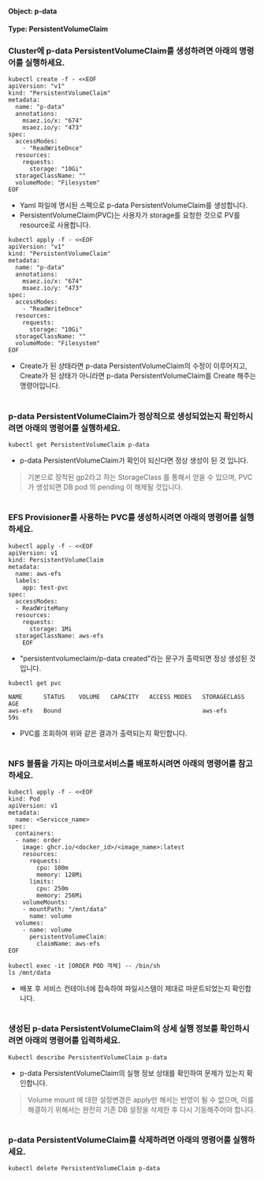 
#### Object: p-data
#### Type: PersistentVolumeClaim

### Cluster에 p-data PersistentVolumeClaim를 생성하려면 아래의 명령어를 실행하세요.

```
kubectl create -f - <<EOF 
apiVersion: "v1"
kind: "PersistentVolumeClaim"
metadata: 
  name: "p-data"
  annotations: 
    msaez.io/x: "674"
    msaez.io/y: "473"
spec: 
  accessModes: 
    - "ReadWriteOnce"
  resources: 
    requests: 
      storage: "10Gi"
  storageClassName: ""
  volumeMode: "Filesystem"
EOF
```
- Yaml 파일에 명시된 스펙으로 p-data PersistentVolumeClaim를 생성합니다.
- PersistentVolumeClaim(PVC)는 사용자가 storage를 요청한 것으로 PV를 resource로 사용합니다.

```
kubectl apply -f - <<EOF 
apiVersion: "v1"
kind: "PersistentVolumeClaim"
metadata: 
  name: "p-data"
  annotations: 
    msaez.io/x: "674"
    msaez.io/y: "473"
spec: 
  accessModes: 
    - "ReadWriteOnce"
  resources: 
    requests: 
      storage: "10Gi"
  storageClassName: ""
  volumeMode: "Filesystem"
EOF
```
- Create가 된 상태라면 p-data PersistentVolumeClaim의 수정이 이루어지고, Create가 된 상태가 아니라면 p-data PersistentVolumeClaim를 Create 해주는 명령어입니다.  
#

### p-data PersistentVolumeClaim가 정상적으로 생성되었는지 확인하시려면 아래의 명령어를 실행하세요.

```
kubectl get PersistentVolumeClaim p-data
```
- p-data PersistentVolumeClaim가 확인이 되신다면 정상 생성이 된 것 입니다.  
> 기본으로 장착된 gp2라고 하는 StorageClass 를 통해서 얻을 수 있으며, PVC가 생성되면 DB pod 의 pending 이 해제될 것입니다.  
#

### EFS Provisioner를 사용하는 PVC를 생성하시려면 아래의 명령어를 실행하세요.
```
kubectl apply -f - <<EOF
apiVersion: v1
kind: PersistentVolumeClaim
metadata:
  name: aws-efs
  labels:
    app: test-pvc
spec:
  accessModes:
  - ReadWriteMany
  resources:
    requests:
      storage: 1Mi
  storageClassName: aws-efs
	EOF
```
- "persistentvolumeclaim/p-data created"라는 문구가 출력되면 정상 생성된 것입니다.

```
kubectl get pvc

NAME      STATUS    VOLUME   CAPACITY   ACCESS MODES   STORAGECLASS   AGE
aws-efs   Bound                                        aws-efs        59s
```
- PVC를 조회하여 위와 같은 결과가 출력되는지 확인합니다.
#

### NFS 볼륨을 가지는 마이크로서비스를 배포하시려면 아래의 명령어를 참고하세요.
```
kubectl apply -f - <<EOF
kind: Pod
apiVersion: v1
metadata:
  name: <Servicce_name>
spec:
  containers:
  - name: order
    image: ghcr.io/<docker_id>/<image_name>:latest
    resources:
      requests:
        cpu: 100m
        memory: 128Mi
      limits:
        cpu: 250m
        memory: 256Mi
    volumeMounts:
    - mountPath: "/mnt/data"
      name: volume
  volumes:
    - name: volume
      persistentVolumeClaim:
        claimName: aws-efs
EOF
```

```
kubectl exec -it [ORDER POD 객체] -- /bin/sh
ls /mnt/data
```
- 배포 후 서비스 컨테이너에 접속하여 파일시스템이 제대로 마운트되었는지 확인합니다.
#

### 생성된 p-data PersistentVolumeClaim의 상세 실행 정보를 확인하시려면 아래의 명령어를 입력하세요.

```
Kubectl describe PersistentVolumeClaim p-data
```
- p-data PersistentVolumeClaim의 실행 정보 상태를 확인하여 문제가 있는지 확인합니다. 
> Volume mount 에 대한 설정변경은 apply만 해서는 반영이 될 수 없으며, 이를 해결하기 위해서는 완전히 기존 DB 설정을 삭제한 후 다시 기동해주어야 합니다.
#

### p-data PersistentVolumeClaim를 삭제하려면 아래의 명령어를 실행하세요.

```
kubectl delete PersistentVolumeClaim p-data
```
#
